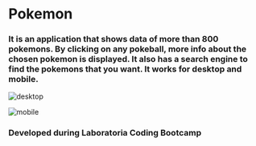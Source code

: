 # Pokemon
### It is an application that shows data of more than 800 pokemons. By clicking on any pokeball, more info about the chosen pokemon is displayed. It also has a search engine to find the pokemons that you want. It works for desktop and mobile.

![desktop](https://user-images.githubusercontent.com/32856616/38710008-aafad13c-3e83-11e8-80eb-dea4ee10670c.png)

![mobile](https://user-images.githubusercontent.com/32856616/38710047-da4a4832-3e83-11e8-8dab-6c95322884f9.png)

### Developed during Laboratoria Coding Bootcamp